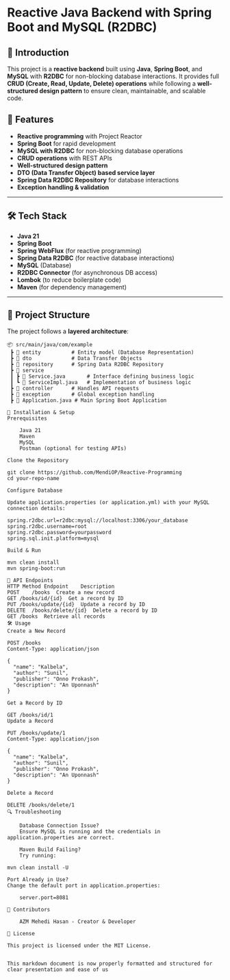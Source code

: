 # Reactive Java Backend with Spring Boot and MySQL (R2DBC)

## 📌 Introduction
This project is a **reactive backend** built using **Java**, **Spring Boot**, and **MySQL** with **R2DBC** for non-blocking database interactions. It provides full **CRUD (Create, Read, Update, Delete) operations** while following a **well-structured design pattern** to ensure clean, maintainable, and scalable code.


## 🚀 Features
- **Reactive programming** with Project Reactor
- **Spring Boot** for rapid development
- **MySQL with R2DBC** for non-blocking database operations
- **CRUD operations** with REST APIs
- **Well-structured design pattern**
- **DTO (Data Transfer Object) based service layer**
- **Spring Data R2DBC Repository** for database interactions
- **Exception handling & validation**

---

## 🛠 Tech Stack
- **Java 21**
- **Spring Boot**
- **Spring WebFlux** (for reactive programming)
- **Spring Data R2DBC** (for reactive database interactions)
- **MySQL** (Database)
- **R2DBC Connector** (for asynchronous DB access)
- **Lombok** (to reduce boilerplate code)
- **Maven** (for dependency management)

---

## 📂 Project Structure
The project follows a **layered architecture**:

```plaintext
📦 src/main/java/com/example
 ┣ 📂 entity          # Entity model (Database Representation)
 ┣ 📂 dto             # Data Transfer Objects
 ┣ 📂 repository      # Spring Data R2DBC Repository
 ┣ 📂 service
 ┃ ┣ 📄 Service.java       # Interface defining business logic
 ┃ ┗ 📄 ServiceImpl.java   # Implementation of business logic
 ┣ 📂 controller      # Handles API requests
 ┣ 📂 exception       # Global exception handling
 ┣ 📄 Application.java # Main Spring Boot Application

🔧 Installation & Setup
Prerequisites

    Java 21
    Maven
    MySQL
    Postman (optional for testing APIs)

Clone the Repository

git clone https://github.com/MendiOP/Reactive-Programming
cd your-repo-name

Configure Database

Update application.properties (or application.yml) with your MySQL connection details:

spring.r2dbc.url=r2dbc:mysql://localhost:3306/your_database
spring.r2dbc.username=root
spring.r2dbc.password=yourpassword
spring.sql.init.platform=mysql

Build & Run

mvn clean install
mvn spring-boot:run

📌 API Endpoints
HTTP Method	Endpoint	Description
POST	/books	Create a new record
GET	/books/id/{id}	Get a record by ID
PUT	/books/update/{id}	Update a record by ID
DELETE	/books/delete/{id}	Delete a record by ID
GET	/books	Retrieve all records
🛠 Usage
Create a New Record

POST /books
Content-Type: application/json

{
  "name": "Kalbela",
  "author": "Sunil",
  "publisher": "Onno Prokash",
  "description": "An Uponnash"
}

Get a Record by ID

GET /books/id/1
Update a Record

PUT /books/update/1
Content-Type: application/json

{
  "name": "Kalbela",
  "author": "Sunil",
  "publisher": "Onno Prokash",
  "description": "An Uponnash"
}

Delete a Record

DELETE /books/delete/1
🔍 Troubleshooting

    Database Connection Issue?
    Ensure MySQL is running and the credentials in application.properties are correct.

    Maven Build Failing?
    Try running:

mvn clean install -U

Port Already in Use?
Change the default port in application.properties:

    server.port=8081

🤝 Contributors

    AZM Mehedi Hasan - Creator & Developer

📄 License

This project is licensed under the MIT License.


This markdown document is now properly formatted and structured for clear presentation and ease of us